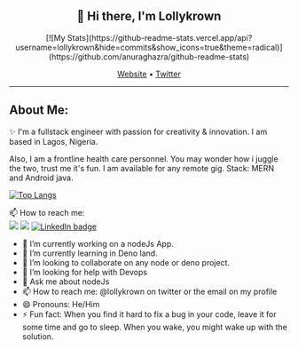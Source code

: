 <h2 align="center">👋 Hi there, I'm Lollykrown</h2>

<p align="center">
[![My Stats](https://github-readme-stats.vercel.app/api?username=lollykrown&hide=commits&show_icons=true&theme=radical)](https://github.com/anuraghazra/github-readme-stats)
</p>



<p align="center">
  <a href="https://lollykrown.xyz">Website</a> •
  <a href="https://twitter.com/lollykrown">Twitter</a><hr>
</p>
<!--
**lollykrown/lollykrown** is a ✨ _special_ ✨ repository because its `README.md` (this file) appears on your GitHub profile.
-->

<h2>About Me:</h2>

✨ I'm a fullstack engineer with passion for creativity & innovation. I am based in Lagos, Nigeria. 

Also, I am a frontline health care personnel. You may wonder how i juggle the two, trust me it's fun. I am available for any remote gig. Stack: MERN and Android java.

[![Top Langs](https://github-readme-stats.vercel.app/api/top-langs/?username=lollykrown&layout=compact)](https://github.com/lollykrown/github-readme-stats)


📫 How to reach me: <br>
[<img src="https://img.shields.io/badge/twitter-%231DA1F2.svg?&style=for-the-badge&logo=twitter&logoColor=white" />](https://twitter.com/lollykrown) [<img src = "https://img.shields.io/badge/instagram-%23E4405F.svg?&style=for-the-badge&logo=instagram&logoColor=white">](https://www.instagram.com/lollykrown/) [<img src="https://img.shields.io/badge/LinkedIn-blue.svg?&style=for-the-badge&logo=linkedin&logoColor=white" alt="LinkedIn badge"/>](https://www.linkedin.com/in/kayodeagboola) 

- 🔭 I’m currently working on a nodeJs App.
- 🌱 I’m currently learning in Deno land.
- 👯 I’m looking to collaborate on any node or deno project.</strong>
- 🤔 I’m looking for help with Devops
- 💬 Ask me about nodeJs
- 📫 How to reach me: @lollykrown on twitter or the email on my profile
- 😄 Pronouns: He/Him
- ⚡ Fun fact: When you find it hard to fix a bug in your code, leave it for some time and go to sleep. When you wake, you might wake up with the solution.
